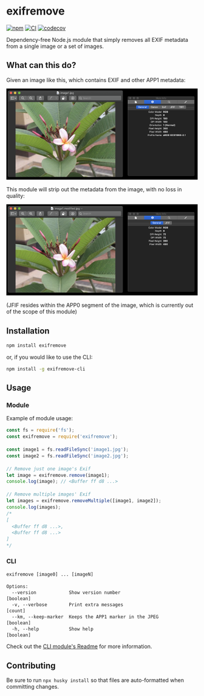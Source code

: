 # exifremove

[![npm](https://img.shields.io/npm/v/exifremove)](https://www.npmjs.com/package/exifremove)
[![CI](https://github.com/Coteh/exifremove/actions/workflows/run-tests.yml/badge.svg)](https://github.com/Coteh/exifremove/actions/workflows/run-tests.yml)
[![codecov](https://codecov.io/gh/Coteh/exifremove/branch/master/graph/badge.svg)](https://codecov.io/gh/Coteh/exifremove)

Dependency-free Node.js module that simply removes all EXIF metadata from a single image or a set of images.

## What can this do?

Given an image like this, which contains EXIF and other APP1 metadata:

![before](screenshots/exif_before.png)

This module will strip out the metadata from the image, with no loss in quality:

![after](screenshots/exif_after.png)

(JFIF resides within the APP0 segment of the image, which is currently out of the scope of this module)

## Installation

```sh
npm install exifremove
```

or, if you would like to use the CLI:

```sh
npm install -g exifremove-cli
```

## Usage

### Module

Example of module usage:

```js
const fs = require('fs');
const exifremove = require('exifremove');

const image1 = fs.readFileSync('image1.jpg');
const image2 = fs.readFileSync('image2.jpg');

// Remove just one image's Exif
let image = exifremove.remove(image1);
console.log(image); // <Buffer ff d8 ...>

// Remove multiple images' Exif
let images = exifremove.removeMultiple([image1, image2]);
console.log(images);
/*
[
  <Buffer ff d8 ...>,
  <Buffer ff d8 ...>
]
*/
```

### CLI

```
exifremove [image0] ... [imageN]

Options:
  --version            Show version number                             [boolean]
  -v, --verbose        Print extra messages                              [count]
  --km, --keep-marker  Keeps the APP1 marker in the JPEG               [boolean]
  -h, --help           Show help                                       [boolean]
```

Check out the [CLI module's Readme](cli/README.md) for more information.

## Contributing

Be sure to run `npx husky install` so that files are auto-formatted when committing changes.
